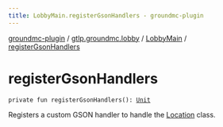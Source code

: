 ```yaml
---
title: LobbyMain.registerGsonHandlers - groundmc-plugin
---
```


[groundmc-plugin](../../index.html) / [gtlp.groundmc.lobby](../index.html) / [LobbyMain](index.html) / [registerGsonHandlers](.)

# registerGsonHandlers

`private fun registerGsonHandlers(): `[`Unit`](https://kotlinlang.org/api/latest/jvm/stdlib/kotlin/-unit/index.html)

Registers a custom GSON handler to handle the [Location](https://hub.spigotmc.org/javadocs/spigot/org/bukkit/Location.html) class.

